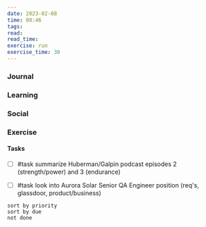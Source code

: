 ```yaml
---
date: 2023-02-08
time: 08:46
tags:
read:
read_time:
exercise: run
exercise_time: 30
---
```


### Journal

### Learning

### Social

### Exercise

#### Tasks
- [ ] #task summarize Huberman/Galpin podcast episodes 2 (strength/power) and 3 (endurance)
- [ ] #task look into Aurora Solar Senior QA Engineer position (req's, glassdoor, product/business)










```tasks
sort by priority
sort by due
not done
```